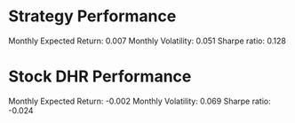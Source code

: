 # Strategy Performance
Monthly Expected Return: 0.007
Monthly Volatility: 0.051
Sharpe ratio: 0.128
# Stock DHR Performance
Monthly Expected Return: -0.002
Monthly Volatility: 0.069
Sharpe ratio: -0.024
